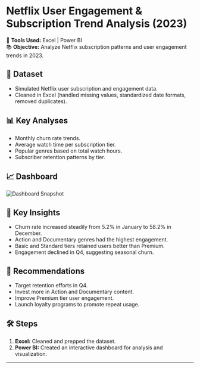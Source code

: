 # Netflix User Engagement & Subscription Trend Analysis (2023)

🚀 **Tools Used:** Excel | Power BI  
📚 **Objective:** Analyze Netflix subscription patterns and user engagement trends in 2023.

## 📂 Dataset
- Simulated Netflix user subscription and engagement data.
- Cleaned in Excel (handled missing values, standardized date formats, removed duplicates).

## 📊 Key Analyses
- Monthly churn rate trends.
- Average watch time per subscription tier.
- Popular genres based on total watch hours.
- Subscriber retention patterns by tier.

## 📈 Dashboard
![Dashboard Snapshot](dashboard/dashboard_screenshot.png)

## 🎯 Key Insights
- Churn rate increased steadily from 5.2% in January to 58.2% in December.
- Action and Documentary genres had the highest engagement.
- Basic and Standard tiers retained users better than Premium.
- Engagement declined in Q4, suggesting seasonal churn.

## 📝 Recommendations
- Target retention efforts in Q4.
- Invest more in Action and Documentary content.
- Improve Premium tier user engagement.
- Launch loyalty programs to promote repeat usage.

## 🛠️ Steps
1. **Excel:** Cleaned and prepped the dataset.
2. **Power BI:** Created an interactive dashboard for analysis and visualization.

---
